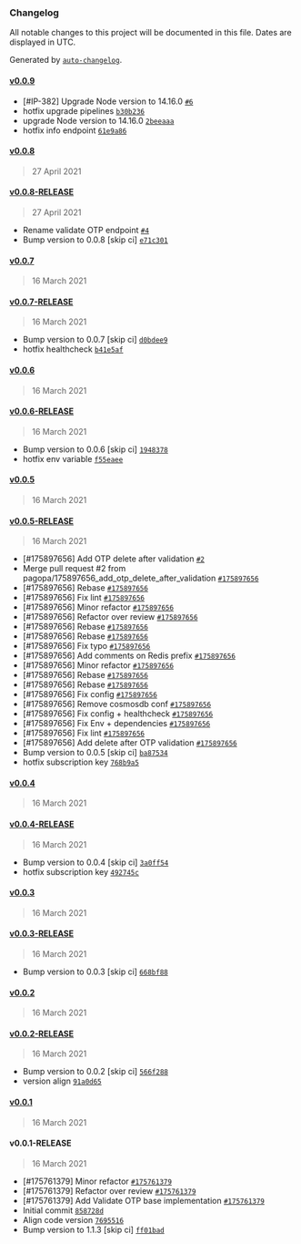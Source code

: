 ### Changelog

All notable changes to this project will be documented in this file. Dates are displayed in UTC.

Generated by [`auto-changelog`](https://github.com/CookPete/auto-changelog).

#### [v0.0.9](https://github.com/pagopa/io-functions-cgn-merchant/compare/v0.0.8...v0.0.9)

- [#IP-382] Upgrade Node version to 14.16.0 [`#6`](https://github.com/pagopa/io-functions-cgn-merchant/pull/6)
- hotfix upgrade pipelines [`b30b236`](https://github.com/pagopa/io-functions-cgn-merchant/commit/b30b236566edab50d443e7f629fc6f776013633d)
- upgrade Node version to 14.16.0 [`2beeaaa`](https://github.com/pagopa/io-functions-cgn-merchant/commit/2beeaaa1c9ff87709a9215ae7ff5f12181ffc8cd)
- hotfix info endpoint [`61e9a86`](https://github.com/pagopa/io-functions-cgn-merchant/commit/61e9a860537fea6eaa5d70b53324624577230a48)

#### [v0.0.8](https://github.com/pagopa/io-functions-cgn-merchant/compare/v0.0.8-RELEASE...v0.0.8)

> 27 April 2021

#### [v0.0.8-RELEASE](https://github.com/pagopa/io-functions-cgn-merchant/compare/v0.0.7...v0.0.8-RELEASE)

> 27 April 2021

- Rename validate OTP endpoint [`#4`](https://github.com/pagopa/io-functions-cgn-merchant/pull/4)
- Bump version to 0.0.8 [skip ci] [`e71c301`](https://github.com/pagopa/io-functions-cgn-merchant/commit/e71c30196428b24840276d8e45b558f216d3a2c8)

#### [v0.0.7](https://github.com/pagopa/io-functions-cgn-merchant/compare/v0.0.7-RELEASE...v0.0.7)

> 16 March 2021

#### [v0.0.7-RELEASE](https://github.com/pagopa/io-functions-cgn-merchant/compare/v0.0.6...v0.0.7-RELEASE)

> 16 March 2021

- Bump version to 0.0.7 [skip ci] [`d0bdee9`](https://github.com/pagopa/io-functions-cgn-merchant/commit/d0bdee9cbafeece577e451de0c25d79266d9bf1c)
- hotfix healthcheck [`b41e5af`](https://github.com/pagopa/io-functions-cgn-merchant/commit/b41e5afbc909f086995197b8191a3493e998acbf)

#### [v0.0.6](https://github.com/pagopa/io-functions-cgn-merchant/compare/v0.0.6-RELEASE...v0.0.6)

> 16 March 2021

#### [v0.0.6-RELEASE](https://github.com/pagopa/io-functions-cgn-merchant/compare/v0.0.5...v0.0.6-RELEASE)

> 16 March 2021

- Bump version to 0.0.6 [skip ci] [`1948378`](https://github.com/pagopa/io-functions-cgn-merchant/commit/1948378faa7d78fe97dcd02691f410ddea377b9e)
- hotfix env variable [`f55eaee`](https://github.com/pagopa/io-functions-cgn-merchant/commit/f55eaeea5b90816cdbb1c12b6cfe31f9d9d77fdd)

#### [v0.0.5](https://github.com/pagopa/io-functions-cgn-merchant/compare/v0.0.5-RELEASE...v0.0.5)

> 16 March 2021

#### [v0.0.5-RELEASE](https://github.com/pagopa/io-functions-cgn-merchant/compare/v0.0.4...v0.0.5-RELEASE)

> 16 March 2021

- [#175897656] Add OTP delete after validation [`#2`](https://github.com/pagopa/io-functions-cgn-merchant/pull/2)
- Merge pull request #2 from pagopa/175897656_add_otp_delete_after_validation [`#175897656`](https://www.pivotaltracker.com/story/show/175897656)
- [#175897656] Rebase [`#175897656`](https://www.pivotaltracker.com/story/show/175897656)
- [#175897656]  Fix lint [`#175897656`](https://www.pivotaltracker.com/story/show/175897656)
- [#175897656] Minor refactor [`#175897656`](https://www.pivotaltracker.com/story/show/175897656)
- [#175897656] Refactor over review [`#175897656`](https://www.pivotaltracker.com/story/show/175897656)
- [#175897656] Rebase [`#175897656`](https://www.pivotaltracker.com/story/show/175897656)
- [#175897656] Rebase [`#175897656`](https://www.pivotaltracker.com/story/show/175897656)
- [#175897656] Fix typo [`#175897656`](https://www.pivotaltracker.com/story/show/175897656)
- [#175897656] Add comments on Redis prefix [`#175897656`](https://www.pivotaltracker.com/story/show/175897656)
- [#175897656] Minor refactor [`#175897656`](https://www.pivotaltracker.com/story/show/175897656)
- [#175897656] Rebase [`#175897656`](https://www.pivotaltracker.com/story/show/175897656)
- [#175897656] Rebase [`#175897656`](https://www.pivotaltracker.com/story/show/175897656)
- [#175897656] Fix config [`#175897656`](https://www.pivotaltracker.com/story/show/175897656)
- [#175897656] Remove cosmosdb conf [`#175897656`](https://www.pivotaltracker.com/story/show/175897656)
- [#175897656] Fix config + healthcheck [`#175897656`](https://www.pivotaltracker.com/story/show/175897656)
- [#175897656] Fix Env + dependencies [`#175897656`](https://www.pivotaltracker.com/story/show/175897656)
- [#175897656] Fix lint [`#175897656`](https://www.pivotaltracker.com/story/show/175897656)
- [#175897656] Add delete after OTP validation [`#175897656`](https://www.pivotaltracker.com/story/show/175897656)
- Bump version to 0.0.5 [skip ci] [`ba87534`](https://github.com/pagopa/io-functions-cgn-merchant/commit/ba875344f4acd0c54374f0248b4940df7fb0db50)
- hotfix subscription key [`768b9a5`](https://github.com/pagopa/io-functions-cgn-merchant/commit/768b9a51e9b9d48ce13b71abd4f04931e04398ac)

#### [v0.0.4](https://github.com/pagopa/io-functions-cgn-merchant/compare/v0.0.4-RELEASE...v0.0.4)

> 16 March 2021

#### [v0.0.4-RELEASE](https://github.com/pagopa/io-functions-cgn-merchant/compare/v0.0.3...v0.0.4-RELEASE)

> 16 March 2021

- Bump version to 0.0.4 [skip ci] [`3a0ff54`](https://github.com/pagopa/io-functions-cgn-merchant/commit/3a0ff54493f18818e4fe6c76df9e0215357dfa21)
- hotfix subscription key [`492745c`](https://github.com/pagopa/io-functions-cgn-merchant/commit/492745c85eef1e4a989d248527e0368872f15e21)

#### [v0.0.3](https://github.com/pagopa/io-functions-cgn-merchant/compare/v0.0.3-RELEASE...v0.0.3)

> 16 March 2021

#### [v0.0.3-RELEASE](https://github.com/pagopa/io-functions-cgn-merchant/compare/v0.0.2...v0.0.3-RELEASE)

> 16 March 2021

- Bump version to 0.0.3 [skip ci] [`668bf88`](https://github.com/pagopa/io-functions-cgn-merchant/commit/668bf88b5dba8ccce478851292c6d1bb66850bfa)

#### [v0.0.2](https://github.com/pagopa/io-functions-cgn-merchant/compare/v0.0.2-RELEASE...v0.0.2)

> 16 March 2021

#### [v0.0.2-RELEASE](https://github.com/pagopa/io-functions-cgn-merchant/compare/v0.0.1...v0.0.2-RELEASE)

> 16 March 2021

- Bump version to 0.0.2 [skip ci] [`566f288`](https://github.com/pagopa/io-functions-cgn-merchant/commit/566f2880716fcc8180b04889ddaa16f2257690c5)
- version align [`91a0d65`](https://github.com/pagopa/io-functions-cgn-merchant/commit/91a0d657945b1c838130b36da227d960d8004953)

#### [v0.0.1](https://github.com/pagopa/io-functions-cgn-merchant/compare/v0.0.1-RELEASE...v0.0.1)

> 16 March 2021

#### v0.0.1-RELEASE

> 16 March 2021

- [#175761379] Minor refactor [`#175761379`](https://www.pivotaltracker.com/story/show/175761379)
- [#175761379] Refactor over review [`#175761379`](https://www.pivotaltracker.com/story/show/175761379)
- [#175761379] Add Validate OTP base implementation [`#175761379`](https://www.pivotaltracker.com/story/show/175761379)
- Initial commit [`858728d`](https://github.com/pagopa/io-functions-cgn-merchant/commit/858728d36d6afae9a49c604b36b7858ee3b0db75)
- Align code version [`7695516`](https://github.com/pagopa/io-functions-cgn-merchant/commit/7695516b72fb5b4ec993ddce2aef8cd8b13881e6)
- Bump version to 1.1.3 [skip ci] [`ff01bad`](https://github.com/pagopa/io-functions-cgn-merchant/commit/ff01badcc0063535d41f0f155f15bd5ae378f616)
